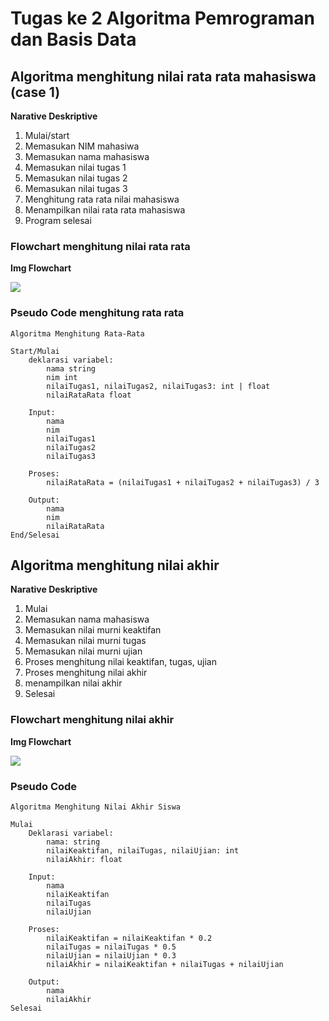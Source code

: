 # Tugas ke 2 Algoritma Pemrograman dan Basis Data

## Algoritma menghitung nilai rata rata mahasiswa (case 1)
**Narative Deskriptive**
1. Mulai/start
2. Memasukan NIM mahasiwa
3. Memasukan nama mahasiswa
4. Memasukan nilai tugas 1
5. Memasukan nilai tugas 2
6. Memasukan nilai tugas 3
7. Menghitung rata rata nilai mahasiswa
8. Menampilkan nilai rata rata mahasiswa
9. Program selesai

### Flowchart menghitung nilai rata rata
**Img Flowchart**

![](https://github.com/Fiyanz/Algoritma-dan-Basis-data/blob/main/img/Flowchat_rata-rata.png)


### Pseudo Code menghitung rata rata
```
Algoritma Menghitung Rata-Rata

Start/Mulai
    deklarasi variabel:
        nama string
        nim int
        nilaiTugas1, nilaiTugas2, nilaiTugas3: int | float
        nilaiRataRata float

    Input:
        nama
        nim
        nilaiTugas1
        nilaiTugas2
        nilaiTugas3

    Proses:
        nilaiRataRata = (nilaiTugas1 + nilaiTugas2 + nilaiTugas3) / 3

    Output:
        nama
        nim
        nilaiRataRata
End/Selesai
```


## Algoritma menghitung nilai akhir
**Narative Deskriptive**
1. Mulai
2. Memasukan nama mahasiswa
3. Memasukan nilai murni keaktifan
4. Memasukan nilai murni tugas
5. Memasukan nilai murni ujian
6. Proses menghitung nilai keaktifan, tugas, ujian
7. Proses menghitung nilai akhir
8. menampilkan nilai akhir
9. Selesai

### Flowchart menghitung nilai akhir
**Img Flowchart**

![](https://github.com/Fiyanz/Algoritma-dan-Basis-data/blob/main/img/flowchart_nilai_akhir.png)


### Pseudo Code
```
Algoritma Menghitung Nilai Akhir Siswa

Mulai
    Deklarasi variabel:
        nama: string
        nilaiKeaktifan, nilaiTugas, nilaiUjian: int
        nilaiAkhir: float

    Input:
        nama
        nilaiKeaktifan
        nilaiTugas
        nilaiUjian

    Proses:
        nilaiKeaktifan = nilaiKeaktifan * 0.2
        nilaiTugas = nilaiTugas * 0.5
        nilaiUjian = nilaiUjian * 0.3
        nilaiAkhir = nilaiKeaktifan + nilaiTugas + nilaiUjian

    Output:
        nama
        nilaiAkhir
Selesai
```
